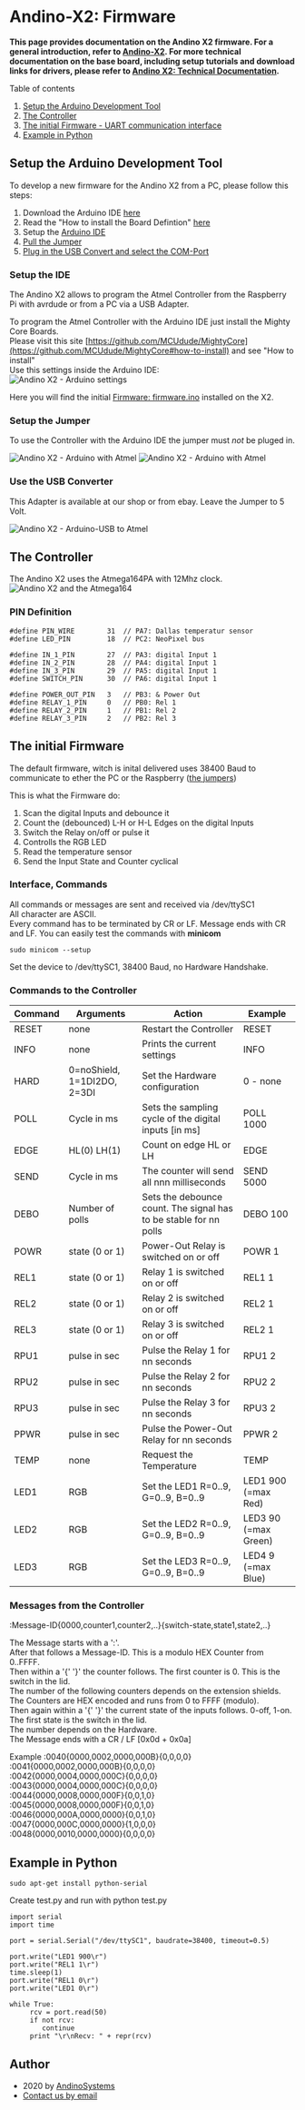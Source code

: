 Andino-X2: Firmware
======

**This page provides documentation on the Andino X2 firmware. For a general introduction, refer to [Andino-X2](../../). For more technical documentation on the base board, including setup tutorials and download links for drivers, please refer to [Andino X2: Technical Documentation](../../BaseBoard).**

Table of contents 
   
1. [Setup the Arduino Development Tool](README.md#setup-the-arduino-development-tool)
2. [The Controller](README.md#the-controller)
3. [The initial Firmware - UART communication interface](README.md#the-initial-firmware)
4. [Example in Python](README.md#example-in-python)

## Setup the Arduino Development Tool

To develop a new firmware for the Andino X2 from a PC, please follow this steps:

1. Download the Arduino IDE [here](https://www.arduino.cc/en/main/software)
2. Read the "How to install the Board Defintion" [here](https://github.com/MCUdude/MightyCore#how-to-install)
3. Setup the [Arduino IDE](README.md#setup-the-ide)
4. [Pull the Jumper](README.md#setup-the-jumper)
5. [Plug in the USB Convert and select the COM-Port](README.md#use-the-usb-converter)

### Setup the IDE

The Andino X2 allows to program the Atmel Controller from the Raspberry Pi with avrdude or from a PC via a USB Adapter.  

To program the Atmel Controller with the Arduino IDE just install the Mighty Core Boards.  
Please visit this site [https://github.com/MCUdude/MightyCore](https://github.com/MCUdude/MightyCore#how-to-install) and see "How to install"  
Use this settings inside the Arduino IDE:  
![Andino X2 - Arduino settings](andino-x2-arduino-ide-settings.png)  


Here you will find the initial [Firmware: firmware.ino](https://github.com/andino-systems/Andino-X2/tree/master/src/firmware/firmware.ino) installed on the X2. 


### Setup the Jumper

To use the Controller with the Arduino IDE the jumper must *not* be pluged in.   
   
![Andino X2 - Arduino with Atmel](andino-x2-connection-mode.jpg)
![Andino X2 - Arduino with Atmel](andino-x2-arduino-mode.jpg)

### Use the USB Converter
This Adapter is available at our shop or from ebay. Leave the Jumper to 5 Volt.
  
![Andino X2 - Arduino-USB to Atmel](andino-x2-arduino-connector.jpg)


## The Controller

The Andino X2 uses the Atmega164PA with 12Mhz clock.
![Andino X2 and the Atmega164](ATMega164.png)

### PIN Definition

    #define PIN_WIRE  		31  // PA7: Dallas temperatur sensor
    #define LED_PIN   		18  // PC2: NeoPixel bus
    
    #define IN_1_PIN   		27	// PA3: digital Input 1
    #define IN_2_PIN   		28	// PA4: digital Input 1
    #define IN_3_PIN   		29	// PA5: digital Input 1
    #define SWITCH_PIN 		30	// PA6: digital Input 1
    
    #define POWER_OUT_PIN   3	// PB3: & Power Out
    #define RELAY_1_PIN 	0	// PB0: Rel 1
    #define RELAY_2_PIN 	1	// PB1: Rel 2
    #define RELAY_3_PIN 	2	// PB2: Rel 3
    
    

## The initial Firmware

The default firmware, witch is inital delivered uses 38400 Baud to communicate to ether the PC or the Raspberry ([the jumpers](README.md#setup-the-jumper))  

This is what the Firmware do:
   
1. Scan the digital Inputs and debounce it
2. Count the (debounced) L-H or H-L Edges on the digital Inputs
3. Switch the Relay on/off or pulse it
4. Controlls the RGB LED
5. Read the temperature sensor
6. Send the Input State and Counter cyclical


### Interface, Commands

All commands or messages are sent and received via  /dev/ttySC1  
All character are ASCII.    
Every command has to be terminated by CR or LF. Message ends with CR and LF.
You can easily test the commands with **minicom**  

    sudo minicom --setup

Set the device to /dev/ttySC1, 38400 Baud, no Hardware Handshake.

### Commands to the Controller
**Command** | Arguments | Action | Example 
--- | --- | --- | ---
RESET | none | Restart the Controller | RESET
INFO | none| Prints the current settings | INFO
HARD | 0=noShield, 1=1DI2DO, 2=3DI | Set the Hardware configuration | 0 - none
POLL | Cycle in ms | Sets the sampling cycle of the digital inputs [in ms] | POLL 1000
EDGE | HL(0) LH(1) | Count on edge HL or LH | EDGE
SEND | Cycle in ms | The counter will send all nnn milliseconds | SEND 5000
DEBO | Number of polls | Sets the debounce count. The signal has to be stable for nn polls | DEBO 100
POWR | state (0 or 1)| Power-Out Relay is switched on or off | POWR 1
REL1 | state (0 or 1)| Relay 1 is switched on or off | REL1 1
REL2 | state (0 or 1)| Relay 2 is switched on or off | REL2 1
REL3 | state (0 or 1)| Relay 3 is switched on or off | REL2 1
RPU1 | pulse in sec | Pulse the Relay 1 for nn seconds | RPU1 2
RPU2 | pulse in sec | Pulse the Relay 2 for nn seconds | RPU2 2
RPU3 | pulse in sec | Pulse the Relay 3 for nn seconds | RPU3 2
PPWR | pulse in sec | Pulse the Power-Out Relay for nn seconds | PPWR 2
TEMP | none | Request the Temperature | TEMP
LED1 | RGB | Set the LED1 R=0..9, G=0..9, B=0..9 | LED1 900 (=max Red)
LED2 | RGB | Set the LED2 R=0..9, G=0..9, B=0..9 | LED3 90 (=max Green)
LED3 | RGB | Set the LED3 R=0..9, G=0..9, B=0..9 | LED4 9 (=max Blue)

### Messages from the Controller

:Message-ID{0000,counter1,counter2,..}{switch-state,state1,state2,..}

The Message starts with a ':'.  
After that follows a Message-ID. This is a modulo HEX Counter from 0..FFFF.    
Then within a '{'  '}' the counter follows.
The first counter is 0. This is the switch in the lid.      
The number of the following counters depends on the extension shields.  
The Counters are HEX encoded and runs from 0 to FFFF (modulo).    
Then again within a '{'  '}' the current state of the inputs follows. 0-off, 1-on.  
The first state is the switch in the lid.    
The number depends on the Hardware.  
The Message ends with a CR / LF [0x0d + 0x0a]  

Example
:0040{0000,0002,0000,000B}{0,0,0,0}  
:0041{0000,0002,0000,000B}{0,0,0,0}  
:0042{0000,0004,0000,000C}{0,0,0,0}  
:0043{0000,0004,0000,000C}{0,0,0,0}  
:0044{0000,0008,0000,000F}{0,0,1,0}  
:0045{0000,0008,0000,000F}{0,0,1,0}  
:0046{0000,000A,0000,0000}{0,0,1,0}  
:0047{0000,000C,0000,0000}{1,0,0,0}  
:0048{0000,0010,0000,0000}{0,0,0,0}  

## Example in Python

    sudo apt-get install python-serial

Create test.py and run with python test.py

    import serial
    import time
    
    port = serial.Serial("/dev/ttySC1", baudrate=38400, timeout=0.5)
    
    port.write("LED1 900\r")
    port.write("REL1 1\r")
    time.sleep(1)
    port.write("REL1 0\r")
    port.write("LED1 0\r")
    
    while True:
         rcv = port.read(50)
         if not rcv:
            continue
         print "\r\nRecv: " + repr(rcv)
    

Author
-----

* 2020 by [AndinoSystems][2]
* [Contact us by email](mailto:info@andino.systems)

[1]:https://andino.systems/andino-x1/
[2]:https://github.com/andino-systems/Andino-X1
